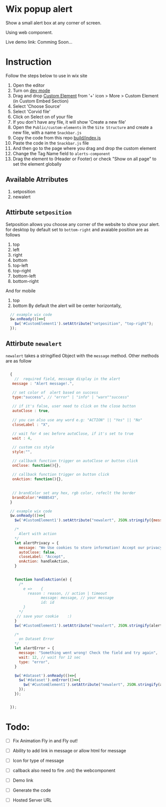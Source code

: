#  Wix popup alert
  
  Show a small alert box at any corner of screen.

  Using web component. 
  
  Live demo link: Comming Soon...


# Instruction
  Follow the steps below to use in wix site
  1. Open the editor
  2. Turn on [dev mode](https://support.wix.com/en/article/about-corvid-by-wix#to-enable-corvid-on-your-site)
  3. Drag and drop [Custom Element](https://support.wix.com/en/article/corvid-about-custom-elements-8253009) from '+' icon > More > Custom Element (in Custom Embed Section)
  4. Select 'Choose Source'
  5. Select 'Corvid file'
  7. Click on Select on of your file
  8. If you don't have any file, it will show 'Create a new file'
  9. Open the `Public/custom-elements` in the `Site Structure` and create a new file, with a name `Snackbar.js`
  10. Copy the code from this repo [build/index.js](build/index.js)
  11. Paste the code in the `Snackbar.js` file
  12. And then go to the page where you drag and drop the custom element
  13. Change the Tag Name field to `alerts-component`
  14. Drag the element to (Header or Footer) or check "Show on all page" to set the element globally 

## Available Atrributes
  1. setposition
  2. newalert

## Attirbute `setposition`
  Setposition allows you choose any corner of the website to show your alert. for desktop by default set to `bottom-right` and avaiable position are as follows
  1. top
  2. left
  3. right
  4. bottom
  5. top-left
  6. top-right
  7. bottom-left
  8. bottom-right

  And for mobile
  1. top
  2. bottom
  By default the alert will be center horizontally, 

  ```js
    // example wix code
    $w.onReady(()=>{
      $w('#CustomElement1').setAttribute("setposition", "top-right");
    });

  ```

## Attirbute `newalert`
  `newalert` takes a stringified Object with the `message` method.
  Other methods are as follow

```js

  {
    //  required field, message display in the alert
   message : "Alert message!.",
   
   // set color of  alert based on success
   type:"success", // "error" | "info" | "warn""success" 

   // if it's false, user need to click on the close button
   autoClose : true,
   
   // you can also use any word e.g: "ACTION" || "Yes" || "No"
   closeLabel : "X", 
   
   // wait for 4 sec before autoClose, if it's set to true
   wait : 4,

   // custom css style
   style:"", 

   // callback function trigger on autoClose or button click
   onClose: function(){},
   
   // callback function trigger on button click
   onAction: function(){}, 
   
   
   // brandColor set any hex, rgb color, refeclt the border
   brandColor:"#4BB543",
  }

```

```js
  // example wix code
  $w.onReady(()=>{
    $w('#CustomElement1').setAttribute("newalert", JSON.stringify({message: "hellow world!"}));

```

```js
    /*
      Alert with action
    */
    let alertPrivacy = {
      message: "We Use cookies to store information! Accept our privacy policy!",
      autoClose: false,
      closeLabel: "Accept",
      onAction: handleAction,
    }

    
    function handleAction(e) {
      /*
        e => 	{
          reason : reason, // action | timeout
			    message: message, // your message
			    id: id
        }
      */
     // save your cookie	:)
    }
    $w('#CustomElement1').setAttribute("newalert", JSON.stringify(alertPrivacy));
```

```js
    /*
      on Dataset Error
    */
    let alertError = {
      message: "Something went wrong! Check the field and try again",
      wait: 12, // wait for 12 sec
      type: "error",
    }

    $w('#dataset').onReady(()=>{
      $w('#dataset').onError(()=>{
        $w('#CustomElement1').setAttribute("newalert", JSON.stringify(alertError));
      });
    });


  });
```

# Todo:
- [ ] Fix Animation Fly in and Fly out!
- [ ] Ability to add link in message or allow html for message
- [ ] Icon for type of message
- [ ] callback also need to fire .on() the webcomponent
- [ ] Demo link
- [ ] Generate the code
- [ ] Hosted Server URL

  
